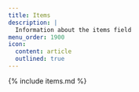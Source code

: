 ```yaml
---
title: Items
description: |
  Information about the items field
menu_order: 1900
icon:
  content: article
  outlined: true
---
```


{% include items.md %}
